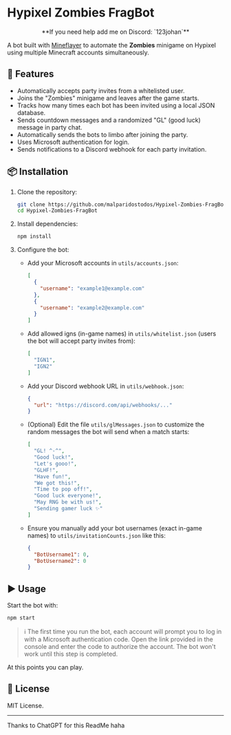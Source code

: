 # Hypixel Zombies FragBot

<p align="center">
  **If you need help add me on Discord: `123johan`**
</p>

A bot built with [Mineflayer](https://github.com/PrismarineJS/mineflayer) to automate the **Zombies** minigame on Hypixel using multiple Minecraft accounts simultaneously.

## 🚀 Features

- Automatically accepts party invites from a whitelisted user.
- Joins the "Zombies" minigame and leaves after the game starts.
- Tracks how many times each bot has been invited using a local JSON database.
- Sends countdown messages and a randomized "GL" (good luck) message in party chat.
- Automatically sends the bots to limbo after joining the party.
- Uses Microsoft authentication for login.
- Sends notifications to a Discord webhook for each party invitation.

## 📦 Installation

1. Clone the repository:

   ```bash
   git clone https://github.com/malparidostodos/Hypixel-Zombies-FragBot.git
   cd Hypixel-Zombies-FragBot
   ```

2. Install dependencies:

   ```bash
   npm install
   ```

3. Configure the bot:

   - Add your Microsoft accounts in `utils/accounts.json`:
     ```json
     [
       { 
         "username": "example1@example.com" 
       },
       { 
         "username": "example2@example.com" 
       }
     ]
     ```

   - Add allowed igns (in-game names) in `utils/whitelist.json` (users the bot will accept party invites from):
     ```json
     [
       "IGN1",
       "IGN2"
     ]
     ```

   - Add your Discord webhook URL in `utils/webhook.json`:
     ```json
     {
       "url": "https://discord.com/api/webhooks/..."
     }
     ```

   - (Optional) Edit the file `utils/glMessages.json` to customize the random messages the bot will send when a match starts:
     ```json
     [
       "GL! ^-^",
       "Good luck!",
       "Let's gooo!",
       "GLHF!",
       "Have fun!",
       "We got this!",
       "Time to pop off!",
       "Good luck everyone!",
       "May RNG be with us!",
       "Sending gamer luck ✨"
     ]
     ```

   - Ensure you manually add your bot usernames (exact in-game names) to `utils/invitationCounts.json` like this:
     ```json
     {
       "BotUsername1": 0,
       "BotUsername2": 0
     }
     ```

## ▶️ Usage

Start the bot with:

```bash
npm start
```

> ℹ️ The first time you run the bot, each account will prompt you to log in with a Microsoft authentication code. Open the link provided in the console and enter the code to authorize the account. The bot won't work until this step is completed.

At this points you can play.

## 📄 License

MIT License.

---

Thanks to ChatGPT for this ReadMe haha
